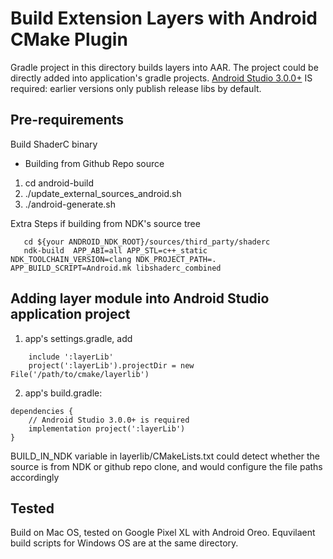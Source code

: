 Build Extension Layers with Android CMake Plugin
=================================================
Gradle project in this directory builds layers into AAR.
The project could be directly added into application's gradle projects.
[Android Studio 3.0.0+](https://developer.android.com/studio/index.html)
IS required: earlier versions only publish release libs by default.

Pre-requirements
----------------
Build ShaderC binary
- Building from Github Repo source
1. cd android-build
2. ./update_external_sources_android.sh
3. ./android-generate.sh

Extra Steps if building from NDK's source tree
```
   cd ${your ANDROID_NDK_ROOT}/sources/third_party/shaderc
   ndk-build  APP_ABI=all APP_STL=c++_static NDK_TOOLCHAIN_VERSION=clang NDK_PROJECT_PATH=. APP_BUILD_SCRIPT=Android.mk libshaderc_combined
```

Adding layer module into Android Studio application project
--------------------------------------------------------
1. app's settings.gradle, add 
```
    include ':layerLib'
    project(':layerLib').projectDir = new File('/path/to/cmake/layerlib')
```
2. app's build.gradle:
```
dependencies {
    // Android Studio 3.0.0+ is required
    implementation project(':layerLib')
}
```
BUILD_IN_NDK variable in layerlib/CMakeLists.txt could detect whether the source is
from NDK or github repo clone, and would configure the file paths accordingly

Tested
-----
Build on Mac OS, tested on Google Pixel XL with Android Oreo.
Equvilaent build scripts for Windows OS are at the same directory.

